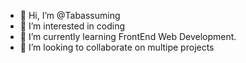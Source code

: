 - 👋 Hi, I’m @Tabassuming
- 👀 I’m interested in coding
- 🌱 I’m currently learning FrontEnd Web Development.
- 💞️ I’m looking to collaborate on multipe projects


<!---
Tabassuming/Tabassuming is a ✨ special ✨ repository because its `README.md` (this file) appears on your GitHub profile.
You can click the Preview link to take a look at your changes.
--->
